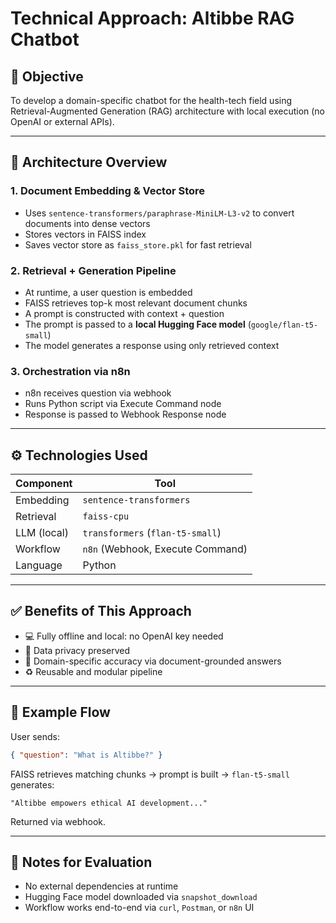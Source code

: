 # Technical Approach: Altibbe RAG Chatbot

## 🎯 Objective

To develop a domain-specific chatbot for the health-tech field using Retrieval-Augmented Generation (RAG) architecture with local execution (no OpenAI or external APIs).

---

## 🧠 Architecture Overview

### 1. Document Embedding & Vector Store

- Uses `sentence-transformers/paraphrase-MiniLM-L3-v2` to convert documents into dense vectors
- Stores vectors in FAISS index
- Saves vector store as `faiss_store.pkl` for fast retrieval

### 2. Retrieval + Generation Pipeline

- At runtime, a user question is embedded
- FAISS retrieves top-k most relevant document chunks
- A prompt is constructed with context + question
- The prompt is passed to a **local Hugging Face model** (`google/flan-t5-small`)
- The model generates a response using only retrieved context

### 3. Orchestration via n8n

- n8n receives question via webhook
- Runs Python script via Execute Command node
- Response is passed to Webhook Response node

---

## ⚙️ Technologies Used

| Component         | Tool                                |
|------------------|-------------------------------------|
| Embedding         | `sentence-transformers`             |
| Retrieval         | `faiss-cpu`                         |
| LLM (local)       | `transformers` (`flan-t5-small`)    |
| Workflow          | `n8n` (Webhook, Execute Command)    |
| Language          | Python                              |

---

## ✅ Benefits of This Approach

- 💻 Fully offline and local: no OpenAI key needed
- 🔐 Data privacy preserved
- 💬 Domain-specific accuracy via document-grounded answers
- ♻️ Reusable and modular pipeline

---

## 🧪 Example Flow

User sends:

```json
{ "question": "What is Altibbe?" }
```

FAISS retrieves matching chunks → prompt is built → `flan-t5-small` generates:

```
"Altibbe empowers ethical AI development..."
```

Returned via webhook.

---

## 📌 Notes for Evaluation

- No external dependencies at runtime
- Hugging Face model downloaded via `snapshot_download`
- Workflow works end-to-end via `curl`, `Postman`, or `n8n` UI